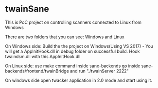 # twainSane
This is PoC project on controlling scanners connected to Linux from Windows

There are two folders that you can see: Windows and Linux


On Windows side:
Build the the project on Windows(Using VS 2017) - You will get a AppInitHook.dll in debug folder on successful build.
Hook twaindsm.dll with this AppInitHook.dll

On Linux side:
use make command inside sane-backends
go inside sane-backends/frontend/twainBridge and run "./twainServer 2222"


On windows side open twacker application in 2.0 mode and start using it.


